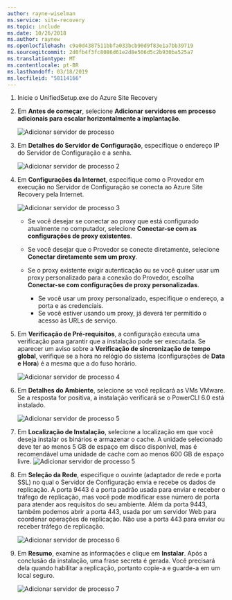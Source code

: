```yaml
---
author: rayne-wiselman
ms.service: site-recovery
ms.topic: include
ms.date: 10/26/2018
ms.author: raynew
ms.openlocfilehash: c9a0d4387511bbfa033bcb90d9f83e1a7bb39719
ms.sourcegitcommit: 2d0fb4f3fc8086d61e2d8e506d5c2b930ba525a7
ms.translationtype: MT
ms.contentlocale: pt-BR
ms.lasthandoff: 03/18/2019
ms.locfileid: "58114166"
---
```

1. Inicie o UnifiedSetup.exe do Azure Site Recovery
2. Em **Antes de começar**, selecione **Adicionar servidores em processo adicionais para escalar horizontalmente a implantação**.

   ![Adicionar servidor de processo](./media/site-recovery-add-process-server/ps-page-1.png)

3. Em **Detalhes do Servidor de Configuração**, especifique o endereço IP do Servidor de Configuração e a senha.

   ![Adicionar servidor de processo 2](./media/site-recovery-add-process-server/ps-page-2.png)
4. Em **Configurações da Internet**, especifique como o Provedor em execução no Servidor de Configuração se conecta ao Azure Site Recovery pela Internet.

   ![Adicionar servidor de processo 3](./media/site-recovery-add-process-server/ps-page-3.png)

   * Se você desejar se conectar ao proxy que está configurado atualmente no computador, selecione **Conectar-se com as configurações de proxy existentes**.
   * Se você desejar que o Provedor se conecte diretamente, selecione **Conectar diretamente sem um proxy**.
   * Se o proxy existente exigir autenticação ou se você quiser usar um proxy personalizado para a conexão do Provedor, escolha **Conectar-se com configurações de proxy personalizadas**.

     * Se você usar um proxy personalizado, especifique o endereço, a porta e as credenciais.
     * Se você estiver usando um proxy, já deverá ter permitido o acesso às URLs de serviço.

5. Em **Verificação de Pré-requisitos**, a configuração executa uma verificação para garantir que a instalação pode ser executada. Se aparecer um aviso sobre a **Verificação de sincronização de tempo global**, verifique se a hora no relógio do sistema (configurações de **Data e Hora**) é a mesma que a do fuso horário.

     ![Adicionar servidor de processo 4](./media/site-recovery-add-process-server/ps-page-4.png)

6. Em **Detalhes do Ambiente**, selecione se você replicará as VMs VMware. Se a resposta for positiva, a instalação verificará se o PowerCLI 6.0 está instalado.

     ![Adicionar servidor de processo 5](./media/site-recovery-add-process-server/ps-page-5.png)

7. Em **Localização de Instalação**, selecione a localização em que você deseja instalar os binários e armazenar o cache. A unidade selecionado deve ter ao menos 5 GB de espaço em disco disponível, mas é recomendável uma unidade de cache com ao menos 600 GB de espaço livre.
     ![Adicionar servidor de processo 5](./media/site-recovery-add-process-server/ps-page-6.png)

8. Em **Seleção da Rede**, especifique o ouvinte (adaptador de rede e porta SSL) no qual o Servidor de Configuração envia e recebe os dados de replicação. A porta 9443 é a porta padrão usada para enviar e receber o tráfego de replicação, mas você pode modificar esse número de porta para atender aos requisitos do seu ambiente. Além da porta 9443, também podemos abrir a porta 443, usada por um servidor Web para coordenar operações de replicação. Não use a porta 443 para enviar ou receber tráfego de replicação.

     ![Adicionar servidor de processo 6](./media/site-recovery-add-process-server/ps-page-7.png)
9. Em **Resumo**, examine as informações e clique em **Instalar**. Após a conclusão da instalação, uma frase secreta é gerada. Você precisará dela quando habilitar a replicação, portanto copie-a e guarde-a em um local seguro.

     ![Adicionar servidor de processo 7](./media/site-recovery-add-process-server/ps-page-8.png)
